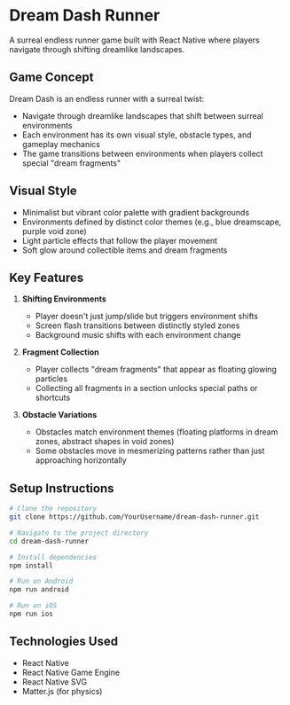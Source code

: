# Dream Dash Runner

A surreal endless runner game built with React Native where players navigate through shifting dreamlike landscapes.

## Game Concept

Dream Dash is an endless runner with a surreal twist:

- Navigate through dreamlike landscapes that shift between surreal environments
- Each environment has its own visual style, obstacle types, and gameplay mechanics
- The game transitions between environments when players collect special "dream fragments"

## Visual Style

- Minimalist but vibrant color palette with gradient backgrounds
- Environments defined by distinct color themes (e.g., blue dreamscape, purple void zone)
- Light particle effects that follow the player movement
- Soft glow around collectible items and dream fragments

## Key Features

1. **Shifting Environments**
   - Player doesn't just jump/slide but triggers environment shifts
   - Screen flash transitions between distinctly styled zones
   - Background music shifts with each environment change

2. **Fragment Collection**
   - Player collects "dream fragments" that appear as floating glowing particles
   - Collecting all fragments in a section unlocks special paths or shortcuts

3. **Obstacle Variations**
   - Obstacles match environment themes (floating platforms in dream zones, abstract shapes in void zones)
   - Some obstacles move in mesmerizing patterns rather than just approaching horizontally

## Setup Instructions

```bash
# Clone the repository
git clone https://github.com/YourUsername/dream-dash-runner.git

# Navigate to the project directory
cd dream-dash-runner

# Install dependencies
npm install

# Run on Android
npm run android

# Run on iOS
npm run ios
```

## Technologies Used

- React Native
- React Native Game Engine
- React Native SVG
- Matter.js (for physics)
